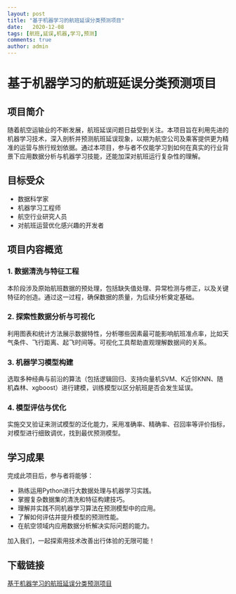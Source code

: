 ```yaml
---
layout: post
title: "基于机器学习的航班延误分类预测项目"
date:   2020-12-08
tags: [航班,延误,机器,学习,预测]
comments: true
author: admin
---
```

# 基于机器学习的航班延误分类预测项目

## 项目简介

随着航空运输业的不断发展，航班延误问题日益受到关注。本项目旨在利用先进的机器学习技术，深入剖析并预测航班延误现象，以期为航空公司及乘客提供更为精准的运营与旅行规划依据。通过本项目，参与者不仅能学习到如何在真实的行业背景下应用数据分析与机器学习技能，还能加深对航班运行复杂性的理解。

## 目标受众

- 数据科学家
- 机器学习工程师
- 航空行业研究人员
- 对航班运营优化感兴趣的开发者

## 项目内容概览

### 1. 数据清洗与特征工程
本阶段涉及原始航班数据的预处理，包括缺失值处理、异常检测与修正，以及关键特征的创造。通过这一过程，确保数据的质量，为后续分析奠定基础。

### 2. 探索性数据分析与可视化
利用图表和统计方法展示数据特性，分析哪些因素最可能影响航班准点率，比如天气条件、飞行距离、起飞时间等。可视化工具帮助直观理解数据间的关系。

### 3. 机器学习模型构建
选取多种经典与前沿的算法（包括逻辑回归、支持向量机SVM、K近邻KNN、随机森林、xgboost）进行建模，训练模型以区分航班是否会发生延误。

### 4. 模型评估与优化
实施交叉验证来测试模型的泛化能力，采用准确率、精确率、召回率等评价指标，对模型进行细致调优，找到最优预测模型。

## 学习成果

完成此项目后，参与者将能够：
- 熟练运用Python进行大数据处理与机器学习实践。
- 掌握复杂数据集的清洗和特征构建技巧。
- 理解并实践不同机器学习算法在预测模型中的应用。
- 了解如何评估并提升模型的预测性能。
- 在航空领域内应用数据分析解决实际问题的能力。

加入我们，一起探索用技术改善出行体验的无限可能！

## 下载链接

[基于机器学习的航班延误分类预测项目](https://pan.quark.cn/s/25601406c69e)